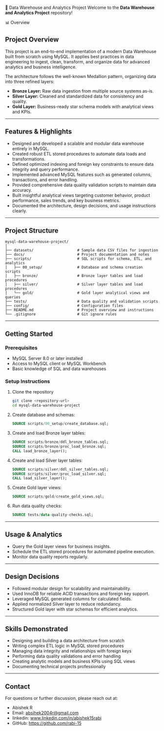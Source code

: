 🚀 Data Warehouse and Analytics Project
Welcome to the **Data Warehouse and Analytics Project** repository!

📊 Overview
## Project Overview

This project is an end-to-end implementation of a modern Data Warehouse built from scratch using MySQL. It applies best practices in data engineering to ingest, clean, transform, and organize data for advanced analytics and business intelligence.

The architecture follows the well-known Medallion pattern, organizing data into three refined layers:

- **Bronze Layer:** Raw data ingestion from multiple source systems as-is.
- **Silver Layer:** Cleaned and standardized data for consistency and quality.
- **Gold Layer:** Business-ready star schema models with analytical views and KPIs.

***

## Features & Highlights

- Designed and developed a scalable and modular data warehouse entirely in MySQL.
- Created robust ETL stored procedures to automate data loads and transformations.
- Defined optimized indexing and foreign key constraints to ensure data integrity and query performance.
- Implemented advanced MySQL features such as generated columns, transactions, and error handling.
- Provided comprehensive data quality validation scripts to maintain data accuracy.
- Built insightful analytical views targeting customer behavior, product performance, sales trends, and key business metrics.
- Documented the architecture, design decisions, and usage instructions clearly.

***

## Project Structure

```
mysql-data-warehouse-project/
│
├── datasets/                    # Sample data CSV files for ingestion
├── docs/                        # Project documentation and notes
├── scripts/                     # SQL scripts for schema, ETL, and analytics
│   ├── 00_setup/                # Database and schema creation scripts
│   ├── bronze/                  # Bronze layer tables and load procedures
│   ├── silver/                  # Silver layer tables and load procedures
│   └── gold/                    # Gold layer analytical views and queries
├── tests/                       # Data quality and validation scripts
├── config/                      # Configuration files
├── README.md                    # Project overview and instructions
└── .gitignore                   # Git ignore rules
```

***

## Getting Started

### Prerequisites

- MySQL Server 8.0 or later installed
- Access to MySQL client or MySQL Workbench
- Basic knowledge of SQL and data warehouses

### Setup Instructions

1. Clone the repository
   ```bash
   git clone <repository-url>
   cd mysql-data-warehouse-project
   ```

2. Create database and schemas:
   ```sql
   SOURCE scripts/00_setup/create_database.sql;
   ```

3. Create and load Bronze layer tables:
   ```sql
   SOURCE scripts/bronze/ddl_bronze_tables.sql;
   SOURCE scripts/bronze/proc_load_bronze.sql;
   CALL load_bronze_layer();
   ```

4. Create and load Silver layer tables:
   ```sql
   SOURCE scripts/silver/ddl_silver_tables.sql;
   SOURCE scripts/silver/proc_load_silver.sql;
   CALL load_silver_layer();
   ```

5. Create Gold layer views:
   ```sql
   SOURCE scripts/gold/create_gold_views.sql;
   ```

6. Run data quality checks:
   ```sql
   SOURCE tests/data-quality-checks.sql;
   ```

***

## Usage & Analytics

- Query the Gold layer views for business insights.
- Schedule the ETL stored procedures for automated pipeline execution.
- Monitor data quality reports regularly.

***

## Design Decisions

- Followed modular design for scalability and maintainability.
- Used InnoDB for reliable ACID transactions and foreign key support.
- Leveraged MySQL generated columns for calculated fields.
- Applied normalized Silver layer to reduce redundancy.
- Structured Gold layer with star schemas for efficient analytics.

***

## Skills Demonstrated

- Designing and building a data architecture from scratch
- Writing complex ETL logic in MySQL stored procedures
- Managing data integrity and relationships with foreign keys
- Performing data quality validations and error handling
- Creating analytic models and business KPIs using SQL views
- Documenting technical projects professionally

***

## Contact

For questions or further discussion, please reach out at:

- Abishek R
- Email: absihek2004r@gmail.com
- linkedin: www.linkedin.com/in/abishek15rabi
- GitHub: https://github.com/rabi-15

